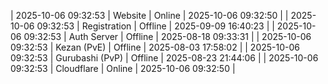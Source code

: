 | 2025-10-06 09:32:53 | Website | Online | 2025-10-06 09:32:50 |
| 2025-10-06 09:32:53 | Registration | Offline | 2025-09-09 16:40:23 |
| 2025-10-06 09:32:53 | Auth Server | Offline | 2025-08-18 09:33:31 |
| 2025-10-06 09:32:53 | Kezan (PvE) | Offline | 2025-08-03 17:58:02 |
| 2025-10-06 09:32:53 | Gurubashi (PvP) | Offline | 2025-08-23 21:44:06 |
| 2025-10-06 09:32:53 | Cloudflare | Online | 2025-10-06 09:32:50 |
